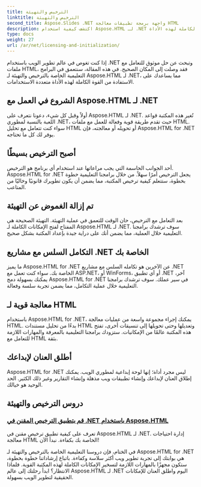 ```yaml
---
title: الترخيص والتهيئة
linktitle: الترخيص والتهيئة
second_title: Aspose.Slides .NET واجهة برمجة تطبيقات معالجة HTML
description: اكتشف كيفية استخدام Aspose.HTML لـ .NET بشكل فعال من خلال برامجنا التعليمية الشاملة للترخيص والتهيئة. أطلق العنان للإمكانات الكاملة لهذه الأداة.
type: docs
weight: 27
url: /ar/net/licensing-and-initialization/
---
```


إذا كنت تغوص في عالم تطوير الويب باستخدام .NET وتبحث عن حل موثوق للتعامل مع ملفات HTML، فقد وصلت إلى المكان الصحيح. في هذه المقالة، سنتعمق في البرامج التعليمية الخاصة بالترخيص والتهيئة لـ Aspose.HTML لـ .NET، مما يساعدك على الاستفادة من القوة الكاملة لهذه الأداة متعددة الاستخدامات.

## الشروع في العمل مع Aspose.HTML لـ .NET

أولاً وقبل كل شيء، دعونا نتعرف على Aspose.HTML لـ .NET. تُغير هذه المكتبة قواعد اللعبة بالنسبة لمطوري .NET، حيث تقدم طريقة قوية وفعالة للعمل مع ملفات HTML. سواء كنت تتعامل مع تحليل HTML أو تحويله أو معالجته، فإن Aspose.HTML for .NET يوفر لك كل ما تحتاجه. 

## أصبح الترخيص بسيطًا

أحد الجوانب الحاسمة التي يجب مراعاتها عند استخدام أي برنامج هو الترخيص. Aspose.HTML for .NET يجعل الترخيص أمرًا سهلاً. من خلال برامجنا التعليمية خطوة بخطوة، ستتعلم كيفية ترخيص المكتبة، مما يضمن أن يكون تطويرك قانونيًا وخاليًا من المتاعب. 

## تم إزالة الغموض عن التهيئة

بعد التعامل مع الترخيص، حان الوقت للتعمق في عملية التهيئة. التهيئة الصحيحة هي المفتاح لفتح الإمكانات الكاملة لـ Aspose.HTML لـ .NET. سوف ترشدك برامجنا التعليمية خلال العملية، مما يضمن أنك على دراية جيدة بإعداد المكتبة بشكل صحيح. 

## التكامل السلس مع مشاريع .NET الخاصة بك

ما يميز Aspose.HTML for .NET عن الآخرين هو تكامله السلس مع مشاريع .NET الخاصة بك. سواء كنت تعمل مع ASP.NET، أو WinForms، أو أي تطبيق .NET آخر، يمكنك بسهولة دمج Aspose.HTML for .NET في سير عملك. سوف ترشدك برامجنا التعليمية خلال عملية التكامل، مما يضمن تجربة سلسة وفعالة.

## معالجة قوية لـ HTML

باستخدام Aspose.HTML for .NET، يمكنك إجراء مجموعة واسعة من عمليات معالجة HTML. بدءًا من تحليل مستندات HTML وتعديلها وحتى تحويلها إلى تنسيقات أخرى، تفتح هذه المكتبة عالمًا من الإمكانيات. ستزودك برامجنا التعليمية بالمعرفة والمهارات اللازمة للتعامل مع HTML بثقة.

## أطلق العنان لإبداعك

Aspose.HTML for .NET ليس مجرد أداة؛ إنها لوحة إبداعية لمطوري الويب. يمكنك إطلاق العنان لإبداعك وإنشاء تطبيقات ويب مذهلة وإنشاء التقارير وغير ذلك الكثير. الحد الوحيد هو خيالك.

## دروس الترخيص والتهيئة
### [قم بتطبيق الترخيص المقنن في .NET باستخدام Aspose.HTML](./apply-metered-license/)
تعرف على كيفية تطبيق ترخيص مقنن في Aspose.HTML لـ .NET. إدارة احتياجات معالجة HTML الخاصة بك بكفاءة. نبدأ الآن!

في الختام، فإن دروسنا التعليمية الخاصة بالترخيص والتهيئة لـ Aspose.HTML for .NET هي بوابتك إلى تجربة تطوير ويب أكثر سلاسة وكفاءة. باتباع إرشاداتنا خطوة بخطوة، ستكون مجهزًا بالمهارات اللازمة لتسخير الإمكانات الكاملة لهذه المكتبة القوية. فلماذا الانتظار؟ ابدأ رحلتك إلى عالم Aspose.HTML لـ .NET اليوم واطلق العنان للإمكانات الحقيقية لتطوير الويب بسهولة.